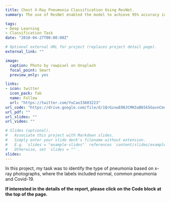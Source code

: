 ```yaml
---
title: Chest X-Ray Pneumonia Classification Using ResNet.
summary: The use of ResNet enabled the model to achieve 95% accuracy in classifying the type of pneumonia based on chest x-ray.

tags:
- Deep Learning
- Classification Task
date: "2010-04-27T00:00:00Z"

# Optional external URL for project (replaces project detail page).
external_link: ""

image:
  caption: Photo by rawpixel on Unsplash
  focal_point: Smart
  preview_only: yes

links:
- icon: twitter
  icon_pack: fab
  name: Follow
  url: "https://twitter.com/YuCao33603223"
url_code: "https://drive.google.com/file/d/1QrGzxwE00JCMH3aB6Sk5GavnCmc7mJU3/view?usp=sharing"
url_pdf: ""
url_slides: ""
url_video: ""

# Slides (optional).
#   Associate this project with Markdown slides.
#   Simply enter your slide deck's filename without extension.
#   E.g. `slides = "example-slides"` references `content/slides/example-slides.md`.
#   Otherwise, set `slides = ""`.
slides: 
---
```

In this project, my task was to identify the type of pneumonia based on x-ray photographs, where the labels included normal, common pneumonia and Covid-19.

**If interested in the details of the report, please click on the Code block at the top of the page.**
